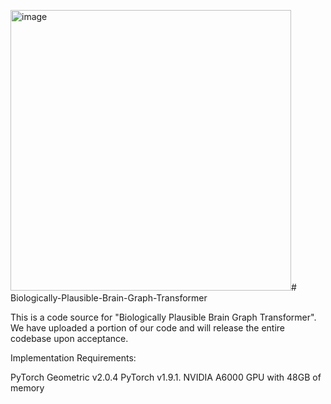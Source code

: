 <img width="449" alt="image" src="https://github.com/pcyyyy/Biologically-Plausible-Brain-Graph-Transformer/assets/43360332/60be0b76-df8d-440e-8bba-d933d9fc641d"># Biologically-Plausible-Brain-Graph-Transformer

This is a code source for "Biologically Plausible Brain Graph Transformer". We have uploaded a portion of our code and will release the entire codebase upon acceptance.


Implementation Requirements:

  PyTorch Geometric v2.0.4
  PyTorch v1.9.1. 
  NVIDIA A6000 GPU with 48GB of memory
